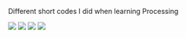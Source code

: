 Different short codes I did when learning Processing

![](https://github.com/Samizen/Processing_codes/blob/master/amount_no_of_booking_per_day/Capture.PNG)
![](https://github.com/Samizen/Processing_codes/blob/master/airport/Capture.PNG)
![](https://github.com/Samizen/Processing_codes/blob/master/nepal_population_in_stages/Capture.PNG)
![](https://github.com/Samizen/Processing_codes/blob/master/scatter_plot_district/Capture.PNG)
